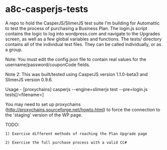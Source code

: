 # a8c-casperjs-tests
A repo to hold the CasperJS/SlimerJS test suite I'm building for Automattic to
test the process of purchasing a Business Plan.  The login.js script contains
the logic to log into wordpress.com and navigate to the Upgrades screen, as well
as a few global variables and functions.  The tests/ directory contains all of
the individual test files.  They can be called individually, or as a group.

Note: You must edit the config.json file to contain real values for the
username/password/couponCode fields.

Note 2: This was built/tested using CasperJS version 1.1.0-beta3 and SlimerJS version 0.9.6.

Usage -
  [proxychains] casperjs --engine=slimerjs test --pre=login.js tests[/&lt;filename&gt;]

You may need to set up proxychains (http://proxychains.sourceforge.net/howto.html)
to force the connection to the 'staging' version of the WP page.

TODO: 

    1) Exercise different methods of reaching the Plan Upgrade page

    2) Exercise the full purchase process with a valid CC#
